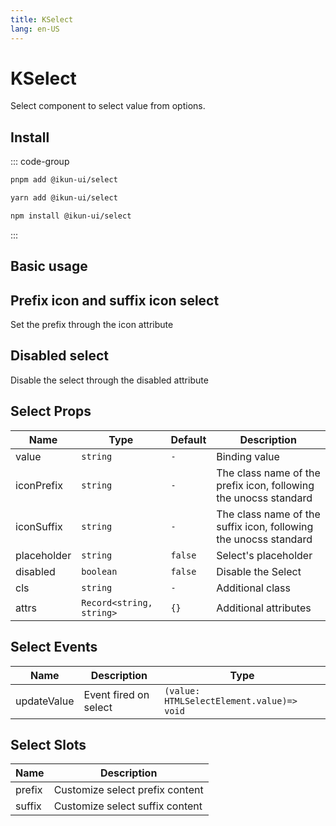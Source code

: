 ```yaml
---
title: KSelect
lang: en-US
---
```


# KSelect

Select component to select value from options.

## Install

::: code-group

```bash [pnpm]
pnpm add @ikun-ui/select
```

```bash [yarn]
yarn add @ikun-ui/select
```

```bash [npm]
npm install @ikun-ui/select
```

:::

## Basic usage

<demo src="select/basic.svelte" github="Select"></demo>

## Prefix icon and suffix icon select

Set the prefix through the icon attribute

<demo src="select/prefix.svelte" github="Select"></demo>

## Disabled select

Disable the select through the disabled attribute

<demo src="select/disabled.svelte" github="Select"></demo>

## Select Props

| Name        | Type                     | Default | Description                                                      |
| ----------- | ------------------------ | ------- | ---------------------------------------------------------------- |
| value       | `string`                 | `-`     | Binding value                                                    |
| iconPrefix  | `string`                 | `-`     | The class name of the prefix icon, following the unocss standard |
| iconSuffix  | `string`                 | `-`     | The class name of the suffix icon, following the unocss standard |
| placeholder | `string`                 | `false` | Select's placeholder                                             |
| disabled    | `boolean`                | `false` | Disable the Select                                               |
| cls         | `string`                 | `-`     | Additional class                                                 |
| attrs       | `Record<string, string>` | `{}`    | Additional attributes                                            |

## Select Events

| Name        | Description           | Type                                      |
| ----------- | --------------------- | ----------------------------------------- |
| updateValue | Event fired on select | `(value: HTMLSelectElement.value)=> void` |

## Select Slots

| Name   | Description                     |
| ------ | ------------------------------- |
| prefix | Customize select prefix content |
| suffix | Customize select suffix content |
